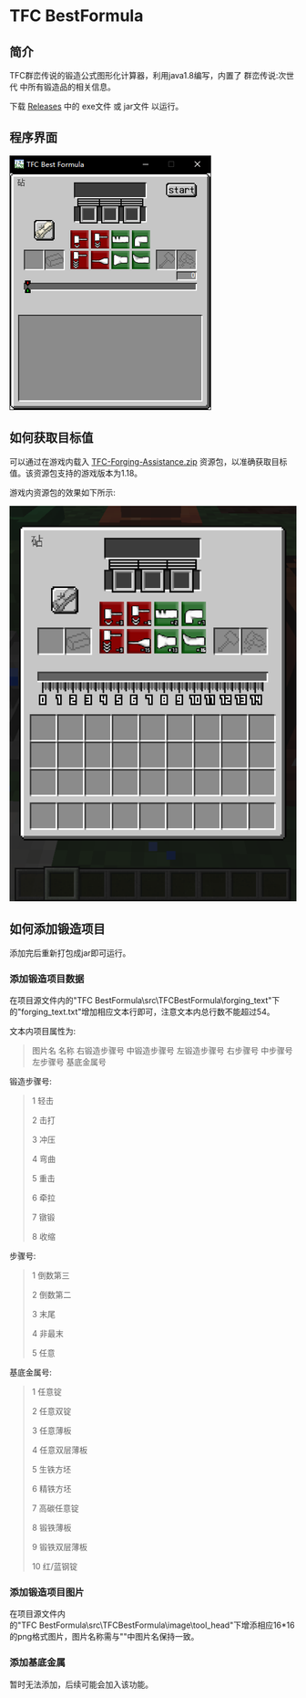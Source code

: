 # TFC BestFormula

## 简介

TFC群峦传说的锻造公式图形化计算器，利用java1.8编写，内置了&nbsp;群峦传说:次世代&nbsp;中所有锻造品的相关信息。

下载&nbsp;[Releases](https://github.com/EnableAria/TFC-BestFormula/releases)&nbsp;中的&nbsp;exe文件&nbsp;或&nbsp;jar文件&nbsp;以运行。



## 程序界面

![](/img/main.png "主程序")

## 如何获取目标值

可以通过在游戏内载入&nbsp;[TFC-Forging-Assistance.zip](https://github.com/EnableAria/TFC-BestFormula/releases/tag/v0.1)&nbsp;资源包，以准确获取目标值。该资源包支持的游戏版本为1.18。

游戏内资源包的效果如下所示:

![](/img/game.png "资源包界面")

## 如何添加锻造项目

添加完后重新打包成jar即可运行。

### 添加锻造项目数据

在项目源文件内的"TFC&nbsp;BestFormula\src\TFCBestFormula\forging_text"下的"forging_text.txt"增加相应文本行即可，注意文本内总行数不能超过54。

文本内项目属性为:

>图片名 名称 右锻造步骤号 中锻造步骤号 左锻造步骤号 右步骤号 中步骤号 左步骤号 基底金属号

锻造步骤号:

>1 轻击
>
>2 击打
>
>3 冲压
>
>4 弯曲
>
>5 重击
>
>6 牵拉
>
>7 镦锻
>
>8 收缩

步骤号:

>1 倒数第三
>
>2 倒数第二
>
>3 末尾
>
>4 非最末
>
>5 任意

基底金属号:

>1 任意锭
>
>2 任意双锭
>
>3 任意薄板
>
>4 任意双层薄板
>
>5 生铁方坯
>
>6 精铁方坯
>
>7 高碳任意锭
>
>8 锻铁薄板
>
>9 锻铁双层薄板
>
>10 红/蓝钢锭

### 添加锻造项目图片

在项目源文件内的"TFC&nbsp;BestFormula\src\TFCBestFormula\image\tool_head"下增添相应16*16的png格式图片，图片名称需与""中图片名保持一致。

### 添加基底金属

暂时无法添加，后续可能会加入该功能。